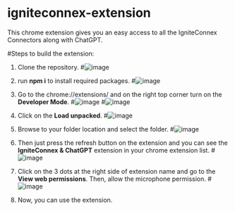 # igniteconnex-extension

This chrome extension gives you an easy access to all the IgniteConnex Connectors along with ChatGPT.

#Steps to build the extension:

1. Clone the repository.
#![image](https://github.com/ravi-kaushish/igniteconnex-extension/assets/56352064/4a639723-cdf0-4682-b5f9-f620c06068d0)

2. run **npm i** to install required packages.
#![image](https://github.com/ravi-kaushish/igniteconnex-extension/assets/56352064/67e11c20-130d-4663-95fc-2d22b806566b)

3. Go to the chrome://extensions/ and on the right top corner turn on the **Developer Mode**.
#![image](https://github.com/ravi-kaushish/igniteconnex-extension/assets/56352064/a4ab1d8e-3a5d-44af-871d-d1c4f4d36e99)
#![image](https://github.com/ravi-kaushish/igniteconnex-extension/assets/56352064/7383f6c0-3ac5-4ec8-a6cc-3181eabf765e)

4. Click on the **Load unpacked**.
#![image](https://github.com/ravi-kaushish/igniteconnex-extension/assets/56352064/46b67807-6fc7-47c1-87a3-f2695731090d)

5. Browse to your folder location and select the folder.
#![image](https://github.com/ravi-kaushish/igniteconnex-extension/assets/56352064/d38bfafd-6399-4c14-a66f-8243552127cd)

6. Then just press the refresh button on the extension and you can see the **IgniteConnex & ChatGPT** extension in your chrome extension list.
#![image](https://github.com/ravi-kaushish/igniteconnex-extension/assets/56352064/d4c47acf-3f09-4750-9c43-b95d88dda4cc)

7. Click on the 3 dots at the right side of extension name and go to the **View web permissions**. Then, allow the microphone permission.
#![image](https://github.com/ravi-kaushish/igniteconnex-extension/assets/56352064/e26ade9a-908d-4a89-ac6f-f7141a2d4fb8)

8. Now, you can use the extension.
